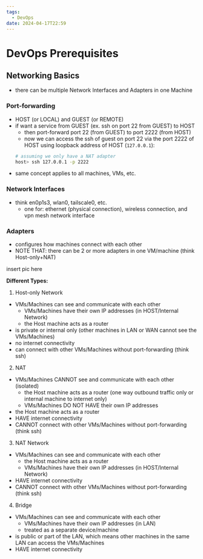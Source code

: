 ```yaml
---
tags:
  - DevOps
date: 2024-04-17T22:59
---
```

<!-- 2024-04-17-2259 (April 17, 2024 10:59:14 PM) -->

# DevOps Prerequisites

## Networking Basics
- there can be multiple Network Interfaces and Adapters in one Machine

### Port-forwarding
- HOST (or LOCAL) and GUEST (or REMOTE)
- if want a service from GUEST (ex. ssh on port 22 from GUEST) to HOST
  - then port-forward port 22 (from GUEST) to port 2222 (from HOST)
  - now we can access the ssh of guest on port 22 via the port 2222 of HOST using loopback address of HOST (`127.0.0.1`):
  ```bash
  # assuming we only have a NAT adapter
  host> ssh 127.0.0.1 -p 2222
  ```
- same concept applies to all machines, VMs, etc.

### Network Interfaces
- think en0p1s3, wlan0, tailscale0, etc.
  - one for: ethernet (physical connection), wireless connection, and vpn mesh network interface 

### Adapters
- configures how machines connect with each other
- NOTE THAT: there can be 2 or more adapters in one VM/machine (think Host-only+NAT)

insert pic here

**Different Types:**
1. Host-only Network 
- VMs/Machines can see and communicate with each other
  - VMs/Machines have their own IP addresses (in HOST/Internal Network)
  - the Host machine acts as a router
- is private or internal only (other machines in LAN or WAN cannot see the VMs/Machines)
- no internet connectivity
- can connect with other VMs/Machines without port-forwarding (think ssh)

2. NAT
- VMs/Machines CANNOT see and communicate with each other (isolated)
  - the Host machine acts as a router (one way outbound traffic only or internal machine to internet only)
  - VMs/Machines DO NOT HAVE their own IP addresses
- the Host machine acts as a router
- HAVE internet connectivity
- CANNOT connect with other VMs/Machines without port-forwarding (think ssh)

3. NAT Network
- VMs/Machines can see and communicate with each other
  - the Host machine acts as a router
  - VMs/Machines have their own IP addresses (in HOST/Internal Network)
- HAVE internet connectivity
- CANNOT connect with other VMs/Machines without port-forwarding (think ssh)

4. Bridge
- VMs/Machines can see and communicate with each other
  - VMs/Machines have their own IP addresses (in LAN)
  - treated as a separate device/machine
- is public or part of the LAN, which means other machines in the same LAN can access the VMs/Machines
- HAVE internet connectivity

